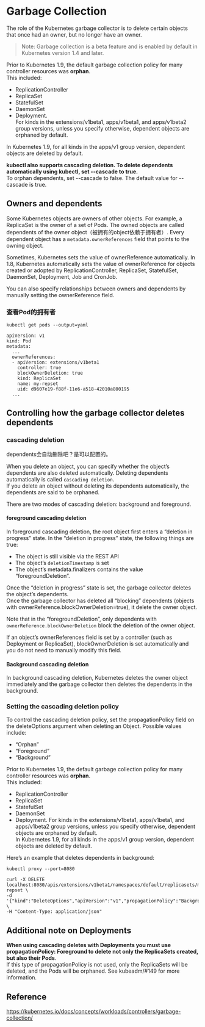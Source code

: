 # Garbage Collection

The role of the Kubernetes garbage collector is to delete certain objects that once had an owner, but no longer have an owner.  

> Note: Garbage collection is a beta feature and is enabled by default in Kubernetes version 1.4 and later.  

Prior to Kubernetes 1.9, the default garbage collection policy for many controller resources was **orphan**.  
This included:  
  - ReplicationController
  - ReplicaSet
  - StatefulSet
  - DaemonSet
  - Deployment.  
For kinds in the extensions/v1beta1, apps/v1beta1, and apps/v1beta2 group versions, 
unless you specify otherwise, dependent objects are orphaned by default.  

In Kubernetes 1.9, for all kinds in the apps/v1 group version, dependent objects are deleted by default.  

**kubectl also supports cascading deletion. To delete dependents automatically using kubectl, set --cascade to true.**  
To orphan dependents, set --cascade to false. The default value for --cascade is true.  

##  Owners and dependents
Some Kubernetes objects are owners of other objects. For example, a ReplicaSet is the owner of a set of Pods. 
The owned objects are called dependents of the owner object（被拥有的object依赖于拥有者）.
Every dependent object has a `metadata.ownerReferences` field that points to the owning object.  

Sometimes, Kubernetes sets the value of ownerReference automatically. 
In 1.8, Kubernetes automatically sets the value of ownerReference for objects created 
or adopted by ReplicationController, ReplicaSet, StatefulSet, DaemonSet, Deployment, Job and CronJob.  
 
You can also specify relationships between owners and dependents by manually setting the ownerReference field.  

### 查看Pod的拥有者
```
kubectl get pods --output=yaml

apiVersion: v1
kind: Pod
metadata:
  ...
  ownerReferences:
  - apiVersion: extensions/v1beta1
    controller: true
    blockOwnerDeletion: true
    kind: ReplicaSet
    name: my-repset
    uid: d9607e19-f88f-11e6-a518-42010a800195
  ...
```

## Controlling how the garbage collector deletes dependents
### cascading deletion
dependents会自动删除吧？是可以配置的。  

When you delete an object, you can specify whether the object’s dependents are also deleted automatically. 
Deleting dependents automatically is called `cascading deletion`.  
If you delete an object without deleting its dependents automatically, the dependents are said to be orphaned.  

There are two modes of cascading deletion: background and foreground.  

#### foreground cascading deletion
In foreground cascading deletion, the root object first enters a “deletion in progress” state. 
In the “deletion in progress” state, the following things are true:  
  - The object is still visible via the REST API
  - The object’s `deletionTimestamp` is set
  - The object’s metadata.finalizers contains the value “foregroundDeletion”.

Once the “deletion in progress” state is set, the garbage collector deletes the object’s dependents.  
Once the garbage collector has deleted all “blocking” dependents (objects with ownerReference.blockOwnerDeletion=true), 
it delete the owner object.  

Note that in the “foregroundDeletion”, only dependents with `ownerReference.blockOwnerDeletion` block the deletion of the owner object.  


If an object’s ownerReferences field is set by a controller (such as Deployment or ReplicaSet), 
blockOwnerDeletion is set automatically and you do not need to manually modify this field.  

#### Background cascading deletion
In background cascading deletion, Kubernetes deletes the owner object immediately and the garbage collector 
then deletes the dependents in the background.  

### Setting the cascading deletion policy
To control the cascading deletion policy, set the propagationPolicy field on the deleteOptions argument when deleting an Object. 
Possible values include:  
  - “Orphan”
  - “Foreground”
  - “Background”

Prior to Kubernetes 1.9, the default garbage collection policy for many controller resources was **orphan**.  
This included:  
  - ReplicationController
  - ReplicaSet
  - StatefulSet
  - DaemonSet
  - Deployment.
For kinds in the extensions/v1beta1, apps/v1beta1, and apps/v1beta2 group versions, 
unless you specify otherwise, dependent objects are orphaned by default.  
In Kubernetes 1.9, for all kinds in the apps/v1 group version, dependent objects are deleted by default.  

Here’s an example that deletes dependents in background:  
```
kubectl proxy --port=8080

curl -X DELETE localhost:8080/apis/extensions/v1beta1/namespaces/default/replicasets/my-repset \
-d '{"kind":"DeleteOptions","apiVersion":"v1","propagationPolicy":"Background"}' \
-H "Content-Type: application/json"
```

## Additional note on Deployments
**When using cascading deletes with Deployments you must use propagationPolicy: Foreground to delete not only the ReplicaSets created, 
but also their Pods**.  
If this type of propagationPolicy is not used, only the ReplicaSets will be deleted, 
and the Pods will be orphaned. See kubeadm/#149 for more information.  

## Reference 
https://kubernetes.io/docs/concepts/workloads/controllers/garbage-collection/  


